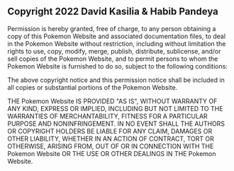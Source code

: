 ## Copyright 2022 David Kasilia & Habib Pandeya

Permission is hereby granted, free of charge, to any person obtaining a copy of this Pokemon Website and associated documentation files, to deal in the Pokemon Website without restriction, including without limitation the rights to use, copy, modify, merge, publish, distribute, sublicense, and/or sell copies of the Pokemon Website, and to permit persons to whom the Pokemon Website is furnished to do so, subject to the following conditions:

The above copyright notice and this permission notice shall be included in all copies or substantial portions of the Pokemon Website.

THE Pokemon Website IS PROVIDED "AS IS", WITHOUT WARRANTY OF ANY KIND, EXPRESS OR IMPLIED, INCLUDING BUT NOT LIMITED TO THE WARRANTIES OF MERCHANTABILITY, FITNESS FOR A PARTICULAR PURPOSE AND NONINFRINGEMENT. IN NO EVENT SHALL THE AUTHORS OR COPYRIGHT HOLDERS BE LIABLE FOR ANY CLAIM, DAMAGES OR OTHER LIABILITY, WHETHER IN AN ACTION OF CONTRACT, TORT OR OTHERWISE, ARISING FROM, OUT OF OR IN CONNECTION WITH THE Pokemon Website OR THE USE OR OTHER DEALINGS IN THE Pokemon Website.
